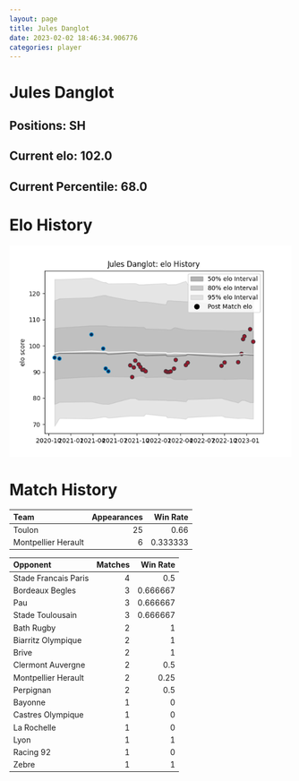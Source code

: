 ```yaml
---  
layout: page  
title: Jules Danglot  
date: 2023-02-02 18:46:34.906776  
categories: player  
---
```

# Jules Danglot

## Positions: SH

## Current elo: 102.0

## Current Percentile: 68.0

# Elo History


![elo history](history_JulesDanglot.png)
# Match History


| Team                |   Appearances |   Win Rate |
|:--------------------|--------------:|-----------:|
| Toulon              |            25 |   0.66     |
| Montpellier Herault |             6 |   0.333333 |

| Opponent             |   Matches |   Win Rate |
|:---------------------|----------:|-----------:|
| Stade Francais Paris |         4 |   0.5      |
| Bordeaux Begles      |         3 |   0.666667 |
| Pau                  |         3 |   0.666667 |
| Stade Toulousain     |         3 |   0.666667 |
| Bath Rugby           |         2 |   1        |
| Biarritz Olympique   |         2 |   1        |
| Brive                |         2 |   1        |
| Clermont Auvergne    |         2 |   0.5      |
| Montpellier Herault  |         2 |   0.25     |
| Perpignan            |         2 |   0.5      |
| Bayonne              |         1 |   0        |
| Castres Olympique    |         1 |   0        |
| La Rochelle          |         1 |   0        |
| Lyon                 |         1 |   1        |
| Racing 92            |         1 |   0        |
| Zebre                |         1 |   1        |